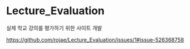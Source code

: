 # Lecture_Evaluation
실제 학교 강의를 평가하기 위한 사이트 개발

https://github.com/rojae/Lecture_Evaluation/issues/1#issue-526368758
